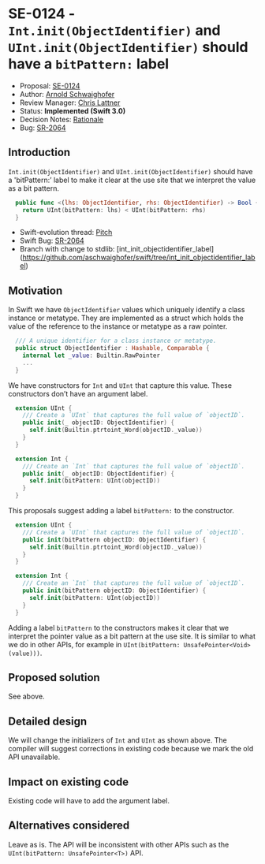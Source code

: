 # SE-0124 - `Int.init(ObjectIdentifier)` and `UInt.init(ObjectIdentifier)` should have a `bitPattern:` label

* Proposal: [SE-0124](0124-bitpattern-label-for-int-initializer-objectidentfier.md)
* Author: [Arnold Schwaighofer](https://github.com/aschwaighofer)
* Review Manager: [Chris Lattner](https://github.com/lattner)
* Status: **Implemented (Swift 3.0)**
* Decision Notes: [Rationale](https://forums.swift.org/t/accepted-se-0124-int-init-objectidentifier-and-uint-init-objectidentifier-should-have-a-bitpattern-label/3474)
* Bug: [SR-2064](https://bugs.swift.org/browse/SR-2064)

## Introduction

`Int.init(ObjectIdentifier)` and `UInt.init(ObjectIdentifier)` should have a
'bitPattern:’ label to make it clear at the use site that we interpret the value
as a bit pattern.

```swift
  public func <(lhs: ObjectIdentifier, rhs: ObjectIdentifier) -> Bool {
    return UInt(bitPattern: lhs) < UInt(bitPattern: rhs)
  }
```

- Swift-evolution thread: [Pitch](https://forums.swift.org/t/pitch-int-init-objectidentifier-and-uint-init-objectidentifier-should-have-a-bitpattern-label/3384)
- Swift Bug: [SR-2064](https://bugs.swift.org/browse/SR-2064)
- Branch with change to stdlib: [int_init_objectidentifier_label] (https://github.com/aschwaighofer/swift/tree/int_init_objectidentifier_label)

## Motivation

In Swift we have `ObjectIdentifier` values which uniquely identify a class
instance or metatype. They are implemented as a struct which holds the value of
the reference to the instance or metatype as a raw pointer.

```swift
  /// A unique identifier for a class instance or metatype.
  public struct ObjectIdentifier : Hashable, Comparable {
    internal let _value: Builtin.RawPointer
    ...
  }
```

We have constructors for `Int` and `UInt` that capture this value. These
constructors don’t have an argument label.

```swift
  extension UInt {
    /// Create a `UInt` that captures the full value of `objectID`.
    public init(_ objectID: ObjectIdentifier) {
      self.init(Builtin.ptrtoint_Word(objectID._value))
    }
  }

  extension Int {
    /// Create an `Int` that captures the full value of `objectID`.
    public init(_ objectID: ObjectIdentifier) {
      self.init(bitPattern: UInt(objectID))
    }
  }
```

This proposals suggest adding a label `bitPattern:` to the constructor.

```swift
  extension UInt {
    /// Create a `UInt` that captures the full value of `objectID`.
    public init(bitPattern objectID: ObjectIdentifier) {
      self.init(Builtin.ptrtoint_Word(objectID._value))
    }
  }

  extension Int {
    /// Create an `Int` that captures the full value of `objectID`.
    public init(bitPattern objectID: ObjectIdentifier) {
      self.init(bitPattern: UInt(objectID))
    }
  }
```

Adding a label `bitPattern` to the constructors makes it clear that we interpret
the pointer value as a bit pattern at the use site. It is similar to what we do
in other APIs, for example in `UInt(bitPattern: UnsafePointer<Void>(value)))`.


## Proposed solution

See above.

## Detailed design

We will change the initializers of `Int` and `UInt` as shown above. The compiler
will suggest corrections in existing code because we mark the old API
unavailable.

## Impact on existing code

Existing code will have to add the argument label.

## Alternatives considered

Leave as is. The API will be inconsistent with other APIs such as the
`UInt(bitPattern: UnsafePointer<T>)` API.

